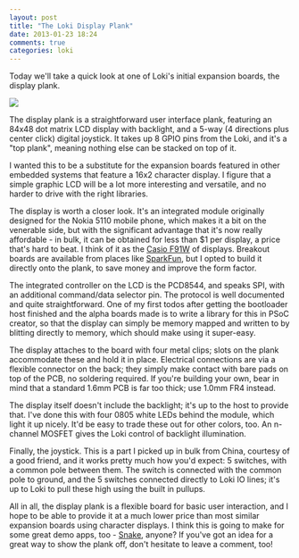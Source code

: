 ```yaml
---
layout: post
title: "The Loki Display Plank"
date: 2013-01-23 18:24
comments: true
categories: loki
---
```

Today we'll take a quick look at one of Loki's initial expansion boards, the display plank.

![](https://lh5.googleusercontent.com/-8P3sEo00Q54/UQLmBVLtCWI/AAAAAAAACa4/O6BAY0AjvCk/w387-h290-n-k/P1010188.JPG)

The display plank is a straightforward user interface plank, featuring an 84x48 dot matrix LCD display with backlight, and a 5-way (4 directions plus center click) digital joystick. It takes up 8 GPIO pins from the Loki, and it's a "top plank", meaning nothing else can be stacked on top of it.

I wanted this to be a substitute for the expansion boards featured in other embedded systems that feature a 16x2 character display. I figure that a simple graphic LCD will be a lot more interesting and versatile, and no harder to drive with the right libraries.

The display is worth a closer look. It's an integrated module originally designed for the Nokia 5110 mobile phone, which makes it a bit on the venerable side, but with the significant advantage that it's now really affordable - in bulk, it can be obtained for less than $1 per display, a price that's hard to beat. I think of it as the [Casio F91W](http://en.wikipedia.org/wiki/Casio_F91W) of displays. Breakout boards are available from places like [SparkFun](https://www.sparkfun.com/products/10168), but I opted to build it directly onto the plank, to save money and improve the form factor.

The integrated controller on the LCD is the PCD8544, and speaks SPI, with an additional command/data selector pin. The protocol is well documented and quite straightforward. One of my first todos after getting the bootloader host finished and the alpha boards made is to write a library for this in PSoC creator, so that the display can simply be memory mapped and written to by blitting directly to memory, which should make using it super-easy.

The display attaches to the board with four metal clips; slots on the plank accommodate these and hold it in place. Electrical connections are via a flexible connector on the back; they simply make contact with bare pads on top of the PCB, no soldering required. If you're building your own, bear in mind that a standard 1.6mm PCB is far too thick; use 1.0mm FR4 instead.

The display itself doesn't include the backlight; it's up to the host to provide that. I've done this with four 0805 white LEDs behind the module, which light it up nicely. It'd be easy to trade these out for other colors, too. An n-channel MOSFET gives the Loki control of backlight illumination.

Finally, the joystick. This is a part I picked up in bulk from China, courtesy of a good friend, and it works pretty much how you'd expect: 5 switches, with a common pole between them. The switch is connected with the common pole to ground, and the 5 switches connected directly to Loki IO lines; it's up to Loki to pull these high using the built in pullups.

All in all, the display plank is a flexible board for basic user interaction, and I hope to be able to provide it at a much lower price than most similar expansion boards using character displays. I think this is going to make for some great demo apps, too - [Snake][1], anyone? If you've got an idea for a great way to show the plank off, don't hesitate to leave a comment, too!

[1]: http://en.wikipedia.org/wiki/Snake_(video_game)